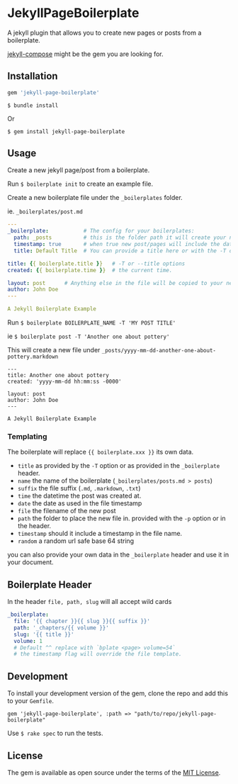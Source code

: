 # JekyllPageBoilerplate

A jekyll plugin that allows you to create new pages or posts from a boilerplate.

[jekyll-compose](https://github.com/jekyll/jekyll-compose) might be the gem you are looking for.

## Installation


```ruby
gem 'jekyll-page-boilerplate'
```

```
$ bundle install
```

Or 
```
$ gem install jekyll-page-boilerplate
```


## Usage


Create a new jekyll page/post from a boilerplate.

Run `$ boilerplate init` to create an example file.

Create a new boilerplate file under the `_boilerplates` folder.

ie. `_boilerplates/post.md`
```yaml
---
_boilerplate:           # The config for your boilerplates:
  path: _posts          # this is the folder path it will create your new post/page under. 
  timestamp: true       # when true new post/pages will include the date in the filename.
  title: Default Title  # You can provide a title here or with the -T option

title: {{ boilerplate.title }}   # -T or --title options
created: {{ boilerplate.time }}  # the current time.

layout: post      # Anything else in the file will be copied to your new post/page.
author: John Doe
---

A Jekyll Boilerplate Example

```

Run `$ boilerplate BOILERPLATE_NAME -T 'MY POST TITLE'`

ie `$ boilerplate post -T 'Another one about pottery'`


This will create a new file under `_posts/yyyy-mm-dd-another-one-about-pottery.markdown`
```
---
title: Another one about pottery
created: 'yyyy-mm-dd hh:mm:ss -0000'

layout: post
author: John Doe
---

A Jekyll Boilerplate Example
```

### Templating

The boilerplate will replace `{{ boilerplate.xxx }}` its own data.

- `title` as provided by the `-T` option or as provided in the `_boilerplate` header.
- `name` the name of the boilerplate (`_boilerplates/posts.md > posts`)
- `suffix` the file suffix (`.md`, `.markdown`, `.txt`)
- `time` the datetime the post was created at.
- `date` the date as used in the file timestamp
- `file` the filename of the new post
- `path` the folder to place the new file in. provided with the `-p` option or in the header.
- `timestamp` should it include a timestamp in the file name.
- `random` a random url safe base 64 string 

you can also provide your own data in the `_boilerplate` header and use it in your document.

## Boilerplate Header

In the header `file, path, slug` will all accept wild cards
```yaml
_boilerplate:
  file: '{{ chapter }}{{ slug }}{{ suffix }}'
  path: '_chapters/{{ volume }}'
  slug: '{{ title }}'
  volume: 1
  # Default ^^ replace with `bplate <page> volume=54`
  # the timestamp flag will override the file template.
```


## Development

To install your development version of the gem, 
clone the repo and add this to your `Gemfile`.
```
gem 'jekyll-page-boilerplate', :path => "path/to/repo/jekyll-page-boilerplate"
```

Use `$ rake spec` to run the tests.


## License

The gem is available as open source under the terms of the [MIT License](https://opensource.org/licenses/MIT).
